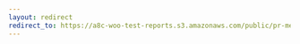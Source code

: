 ```yaml
---
layout: redirect
redirect_to: https://a8c-woo-test-reports.s3.amazonaws.com/public/pr-merge/38866/api/index.html
---
```

